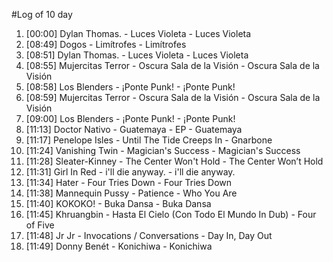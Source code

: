 #Log of 10 day

1. [00:00] Dylan Thomas. - Luces Violeta - Luces Violeta
1. [08:49] Dogos - Limítrofes - Limítrofes
1. [08:51] Dylan Thomas. - Luces Violeta - Luces Violeta
1. [08:55] Mujercitas Terror - Oscura Sala de la Visión - Oscura Sala de la Visión
1. [08:58] Los Blenders - ¡Ponte Punk! - ¡Ponte Punk!
1. [08:59] Mujercitas Terror - Oscura Sala de la Visión - Oscura Sala de la Visión
1. [09:00] Los Blenders - ¡Ponte Punk! - ¡Ponte Punk!
1. [11:13] Doctor Nativo - Guatemaya - EP - Guatemaya
1. [11:17] Penelope Isles - Until The Tide Creeps In - Gnarbone
1. [11:24] Vanishing Twin - Magician's Success - Magician's Success
1. [11:28] Sleater-Kinney - The Center Won't Hold - The Center Won’t Hold
1. [11:31] Girl In Red - i'll die anyway. - i'll die anyway.
1. [11:34] Hater - Four Tries Down - Four Tries Down
1. [11:38] Mannequin Pussy - Patience - Who You Are
1. [11:40] KOKOKO! - Buka Dansa - Buka Dansa
1. [11:45] Khruangbin - Hasta El Cielo (Con Todo El Mundo In Dub) - Four of Five
1. [11:48] Jr Jr - Invocations / Conversations - Day In, Day Out
1. [11:49] Donny Benét - Konichiwa - Konichiwa
